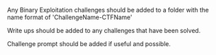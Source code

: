 Any Binary Exploitation challenges should be added to a folder with the name format of 'ChallengeName-CTFName'

Write ups should be added to any challenges that have been solved.

Challenge prompt should be added if useful and possible.
